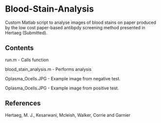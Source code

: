 # Blood-Stain-Analysis

Custom Matlab script to analyse images of blood stains on paper produced by the low cost paper-based antibpdy screening method presented in Hertaeg (Submitted). 

## Contents 
run.m - Calls function

blood_stain_analysis.m - Performs analysis

Oplasma_Ocells.JPG - Example image from negative test.

Oplasma_Ocells.JPG - Example image from positive test.


## References

Hertaeg, M. J., Kesarwani, Mcleish, Walker, Corrie and Garnier
